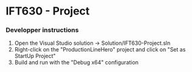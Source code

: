 # IFT630 - Project

### Developper instructions
1. Open the Visual Studio solution -> Solution/IFT630-Project.sln
2. Right-click on the "ProductionLineHero" project and click on "Set as StartUp Project"
3. Build and run with the "Debug x64" configuration
